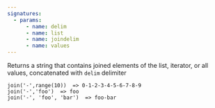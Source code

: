 ```yaml
---
signatures:
  - params:
      - name: delim
      - name: list
      - name: joindelim
      - name: values
---
```


Returns a string that contains joined elements of the list, iterator, or all values,
concatenated with `delim` delimiter

```scarpet
join('-',range(10))  => 0-1-2-3-4-5-6-7-8-9
join('-','foo')  => foo
join('-', 'foo', 'bar')  => foo-bar
```
